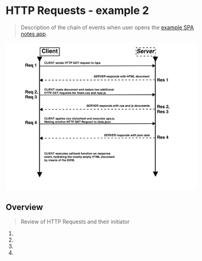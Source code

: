 # HTTP Requests - example 2
> Description of the chain of events when user opens the [example SPA notes app](https://studies.cs.helsinki.fi/exampleapp/spa).

![](./http-requests.png)

## Overview
> Review of HTTP Requests and their initiator
1. 
1. 
1. 
1. 